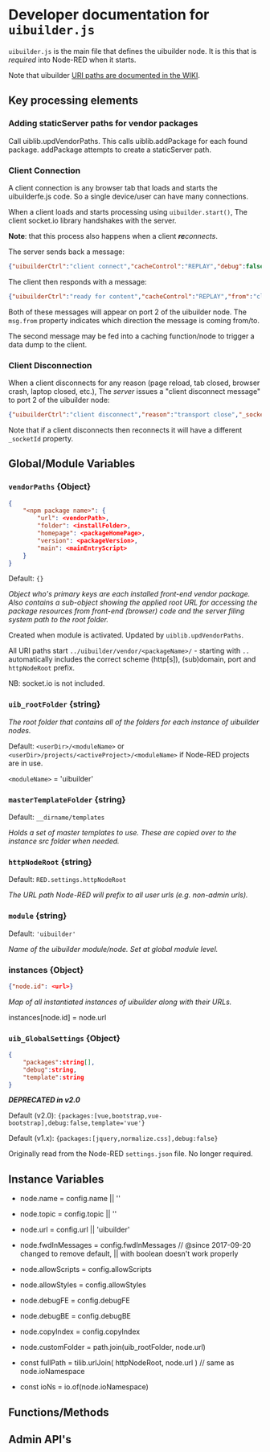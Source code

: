 # Developer documentation for `uibuilder.js`

`uibuilder.js` is the main file that defines the uibuilder node. It is this that is _required_ into Node-RED when it starts.

Note that uibuilder [URI paths are documented in the WIKI](https://github.com/TotallyInformation/node-red-contrib-uibuilder/wiki/V2-URI-Paths).

## Key processing elements

### Adding staticServer paths for vendor packages

Call uiblib.updVendorPaths. This calls uiblib.addPackage for each found package. addPackage attempts to create a staticServer path.

### Client Connection

A client connection is any browser tab that loads and starts the uibuilderfe.js code. So a single device/user can have many connections.

When a client loads and starts processing using `uibuilder.start()`, The client socket.io library handshakes with the server.

**Note**: that this process also happens when a client _**re**connects_.

The server sends back a message:

```json
{"uibuilderCtrl":"client connect","cacheControl":"REPLAY","debug":false,"_socketId":"/nr/uib#9qYqdW79Y7t9gvVtAAAA","from":"server","serverTimestamp":"2019-05-25T19:42:15.979Z","_msgid":"11547966.4e5bc7"}
```

The client then responds with a message:

```json
{"uibuilderCtrl":"ready for content","cacheControl":"REPLAY","from":"client","_socketId":"/nr/uib#9qYqdW79Y7t9gvVtAAAA","_msgid":"779d7aca.e2e904"}
```

Both of these messages will appear on port 2 of the uibuilder node. The `msg.from` property indicates which direction the message is coming from/to.

The second message may be fed into a caching function/node to trigger a data dump to the client.

### Client Disconnection

When a client disconnects for any reason (page reload, tab closed, browser crash, laptop closed, etc.), The _server_ issues a "client disconnect message" to port 2 of the uibuilder node:

```json
{"uibuilderCtrl":"client disconnect","reason":"transport close","_socketId":"/nr/uib#qWaT5gj1iMamw9OeAAAD","from":"server","_msgid":"783a6d61.408254"}
```

Note that if a client disconnects then reconnects it will have a different `_socketId` property.

## Global/Module Variables

### `vendorPaths` {Object}

```json
{
    "<npm package name>": {
        "url": <vendorPath>, 
        "folder": <installFolder>,
        "homepage": <packageHomePage>,
        "version": <packageVersion>, 
        "main": <mainEntryScript>
    } 
}
```

Default: `{}`

*Object who's primary keys are each installed front-end vendor package. Also contains a sub-object showing the applied root URL for accessing the package resources from front-end (browser) code and the server filing system path to the root folder.*

Created when module is activated. Updated by `uiblib.updVendorPaths`.

All URI paths start `../uibuilder/vendor/<packageName>/` - starting with `..` automatically includes the correct scheme (http[s]), (sub)domain, port and `httpNodeRoot` prefix.

NB: socket.io is not included.

### `uib_rootFolder` {string} 

*The root folder that contains all of the folders for each instance of uibuilder nodes.*

Default: `<userDir>/<moduleName>` or `<userDir>/projects/<activeProject>/<moduleName>` if Node-RED projects are in use. 

`<moduleName>` = 'uibuilder'

### `masterTemplateFolder` {string} 

Default: `__dirname/templates`

*Holds a set of master templates to use. These are copied over to the instance src folder when needed.*

### `httpNodeRoot` {string} 

Default: `RED.settings.httpNodeRoot`

*The URL path Node-RED will prefix to all user urls (e.g. non-admin urls).*

### `module` {string} 

Default: `'uibuilder'`

*Name of the uibuilder module/node. Set at global module level.*

### instances {Object}

```json
{"node.id": <url>}
```

*Map of all instantiated instances of uibuilder along with their URLs.*

instances[node.id] = node.url

### `uib_GlobalSettings` {Object}

```json
{
    "packages":string[],
    "debug":string,
    "template":string
}
```

**_DEPRECATED in v2.0_**

Default (v2.0): `{packages:[vue,bootstrap,vue-bootstrap],debug:false,template='vue'}`

Default (v1.x): `{packages:[jquery,normalize.css],debug:false}`

Originally read from the Node-RED `settings.json` file. No longer required.


## Instance Variables

* node.name          = config.name  || ''
* node.topic         = config.topic || ''
* node.url           = config.url   || 'uibuilder'
* node.fwdInMessages = config.fwdInMessages        // @since 2017-09-20 changed to remove default, || with boolean doesn't work properly
* node.allowScripts  = config.allowScripts
* node.allowStyles   = config.allowStyles
* node.debugFE       = config.debugFE
* node.debugBE       = config.debugBE
* node.copyIndex     = config.copyIndex
* node.customFolder  = path.join(uib_rootFolder, node.url)
  
* const fullPath = tilib.urlJoin( httpNodeRoot, node.url ) // same as node.ioNamespace
* const ioNs = io.of(node.ioNamespace)



## Functions/Methods



## Admin API's

